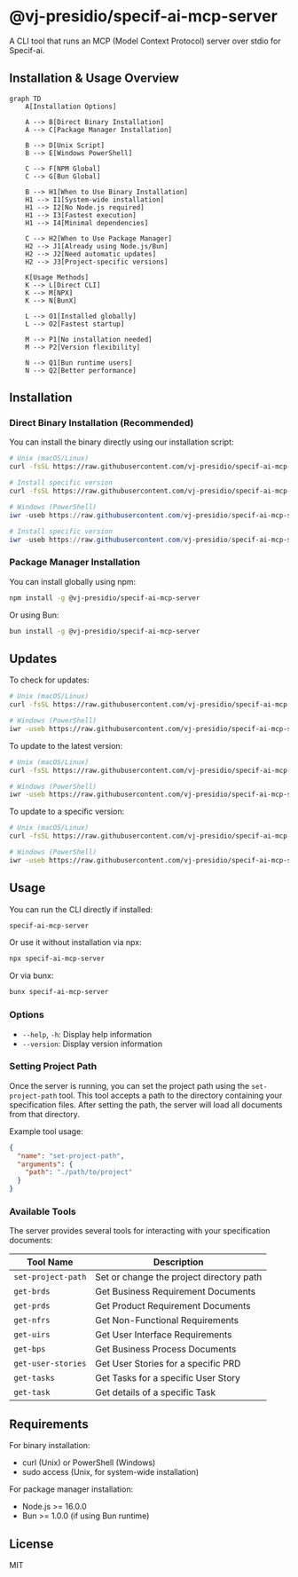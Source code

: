 # @vj-presidio/specif-ai-mcp-server

A CLI tool that runs an MCP (Model Context Protocol) server over stdio for Specif-ai.

## Installation & Usage Overview

```mermaid
graph TD
    A[Installation Options]

    A --> B[Direct Binary Installation]
    A --> C[Package Manager Installation]

    B --> D[Unix Script]
    B --> E[Windows PowerShell]

    C --> F[NPM Global]
    C --> G[Bun Global]

    B --> H1[When to Use Binary Installation]
    H1 --> I1[System-wide installation]
    H1 --> I2[No Node.js required]
    H1 --> I3[Fastest execution]
    H1 --> I4[Minimal dependencies]

    C --> H2[When to Use Package Manager]
    H2 --> J1[Already using Node.js/Bun]
    H2 --> J2[Need automatic updates]
    H2 --> J3[Project-specific versions]

    K[Usage Methods]
    K --> L[Direct CLI]
    K --> M[NPX]
    K --> N[BunX]

    L --> O1[Installed globally]
    L --> O2[Fastest startup]

    M --> P1[No installation needed]
    M --> P2[Version flexibility]

    N --> Q1[Bun runtime users]
    N --> Q2[Better performance]
```

## Installation

### Direct Binary Installation (Recommended)

You can install the binary directly using our installation script:

```bash
# Unix (macOS/Linux)
curl -fsSL https://raw.githubusercontent.com/vj-presidio/specif-ai-mcp-server/main/install.sh | sh

# Install specific version
curl -fsSL https://raw.githubusercontent.com/vj-presidio/specif-ai-mcp-server/main/install.sh | sh -s -- -v 1.2.3
```

```powershell
# Windows (PowerShell)
iwr -useb https://raw.githubusercontent.com/vj-presidio/specif-ai-mcp-server/main/install.ps1 | iex

# Install specific version
iwr -useb https://raw.githubusercontent.com/vj-presidio/specif-ai-mcp-server/main/install.ps1 | iex -v 1.2.3
```

### Package Manager Installation

You can install globally using npm:

```bash
npm install -g @vj-presidio/specif-ai-mcp-server
```

Or using Bun:

```bash
bun install -g @vj-presidio/specif-ai-mcp-server
```

## Updates

To check for updates:

```bash
# Unix (macOS/Linux)
curl -fsSL https://raw.githubusercontent.com/vj-presidio/specif-ai-mcp-server/main/update.sh | sh -s -- -c

# Windows (PowerShell)
iwr -useb https://raw.githubusercontent.com/vj-presidio/specif-ai-mcp-server/main/update.ps1 | iex -c
```

To update to the latest version:

```bash
# Unix (macOS/Linux)
curl -fsSL https://raw.githubusercontent.com/vj-presidio/specif-ai-mcp-server/main/update.sh | sh

# Windows (PowerShell)
iwr -useb https://raw.githubusercontent.com/vj-presidio/specif-ai-mcp-server/main/update.ps1 | iex
```

To update to a specific version:

```bash
# Unix (macOS/Linux)
curl -fsSL https://raw.githubusercontent.com/vj-presidio/specif-ai-mcp-server/main/update.sh | sh -s -- -v 1.2.3

# Windows (PowerShell)
iwr -useb https://raw.githubusercontent.com/vj-presidio/specif-ai-mcp-server/main/update.ps1 | iex -v 1.2.3
```

## Usage

You can run the CLI directly if installed:

```bash
specif-ai-mcp-server
```

Or use it without installation via npx:

```bash
npx specif-ai-mcp-server
```

Or via bunx:

```bash
bunx specif-ai-mcp-server
```

### Options

- `--help`, `-h`: Display help information
- `--version`: Display version information

### Setting Project Path

Once the server is running, you can set the project path using the `set-project-path` tool. This tool accepts a path to the directory containing your specification files. After setting the path, the server will load all documents from that directory.

Example tool usage:

```json
{
  "name": "set-project-path",
  "arguments": {
    "path": "./path/to/project"
  }
}
```

### Available Tools

The server provides several tools for interacting with your specification documents:

| Tool Name          | Description                              |
| ------------------ | ---------------------------------------- |
| `set-project-path` | Set or change the project directory path |
| `get-brds`         | Get Business Requirement Documents       |
| `get-prds`         | Get Product Requirement Documents        |
| `get-nfrs`         | Get Non-Functional Requirements          |
| `get-uirs`         | Get User Interface Requirements          |
| `get-bps`          | Get Business Process Documents           |
| `get-user-stories` | Get User Stories for a specific PRD      |
| `get-tasks`        | Get Tasks for a specific User Story      |
| `get-task`         | Get details of a specific Task           |

## Requirements

For binary installation:

- curl (Unix) or PowerShell (Windows)
- sudo access (Unix, for system-wide installation)

For package manager installation:

- Node.js >= 16.0.0
- Bun >= 1.0.0 (if using Bun runtime)

## License

MIT
